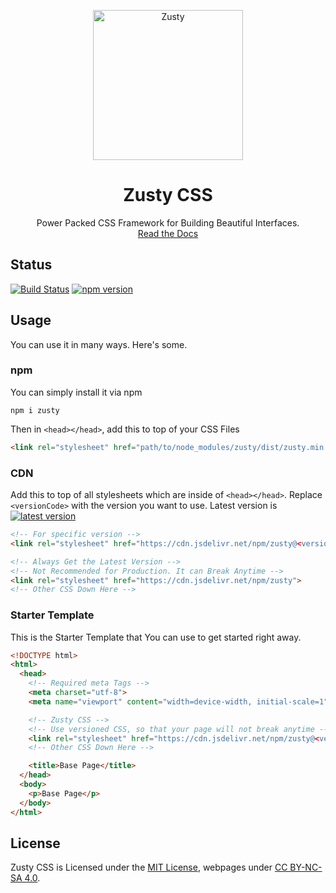 
<p align="center">
<img width="240" src="https://zustycss.com/resources/zusty.svg" alt="Zusty">
<h1 align="center">Zusty CSS</h1>
</p>

<p align="center">
Power Packed CSS Framework for Building Beautiful Interfaces.
<br>
<a align="center" href="https://zustycss.com/docs">Read the Docs</a>
</p>


## Status
[![Build Status](https://github.com/sarsamurmu/zusty/workflows/Node%20CI/badge.svg)](https://github.com/sarsamurmu/zusty/actions?workflow=Node+CI)
[![npm version](https://img.shields.io/npm/v/zusty.svg?color)](https://www.npmjs.com/package/zusty)

## Usage
You can use it in many ways. Here's some.

### npm
You can simply install it via npm
```shell
npm i zusty
```
Then in `<head></head>`, add this to top of your CSS Files
```html
<link rel="stylesheet" href="path/to/node_modules/zusty/dist/zusty.min.css">
```

### CDN
Add this to top of all stylesheets which are inside of `<head></head>`. Replace `<versionCode>` with the version you want to use. Latest version is [![latest version](https://img.shields.io/badge/dynamic/json?color=&label=&query=%24.tag_name&url=https%3A%2F%2Fapi.github.com%2Frepos%2Fsarsamurmu%2Fzusty%2Freleases%2Flatest)](https://www.npmjs.com/package/zusty)
```html
<!-- For specific version -->
<link rel="stylesheet" href="https://cdn.jsdelivr.net/npm/zusty@<versionCode>">

<!-- Always Get the Latest Version -->
<!-- Not Recommended for Production. It can Break Anytime -->
<link rel="stylesheet" href="https://cdn.jsdelivr.net/npm/zusty">
<!-- Other CSS Down Here -->
```

### Starter Template
This is the Starter Template that You can use to get started right away.

```html
<!DOCTYPE html>
<html>
  <head>
    <!-- Required meta Tags -->
    <meta charset="utf-8">
    <meta name="viewport" content="width=device-width, initial-scale=1">

    <!-- Zusty CSS -->
    <!-- Use versioned CSS, so that your page will not break anytime -->
    <link rel="stylesheet" href="https://cdn.jsdelivr.net/npm/zusty@<versionCode>">
    <!-- Other CSS Down Here -->

    <title>Base Page</title>
  </head>
  <body>
    <p>Base Page</p>
  </body>
</html>
```

## License
Zusty CSS is Licensed under the [MIT License](https://github.com/sarsamurmu/zusty/blob/master/LICENSE.md), webpages under [CC BY-NC-SA 4.0](https://creativecommons.org/licenses/by-nc-sa/4.0/).
